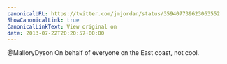 ```yaml
---
canonicalURL: https://twitter.com/jmjordan/status/359407739623063552
ShowCanonicalLink: true
CanonicalLinkText: View original on
date: 2013-07-22T20:20:57+00:00
---
```

@MalloryDyson On behalf of everyone on the East coast, not cool.
